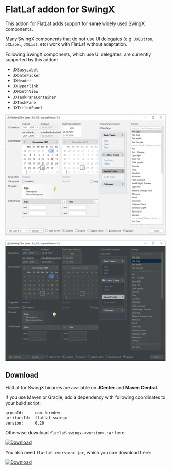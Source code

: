 FlatLaf addon for SwingX
========================

This addon for FlatLaf adds support for **some** widely used SwingX components.

Many SwingX components that do not use UI delegates (e.g. `JXButton`, `JXLabel`,
`JXList`, etc) work with FlatLaf without adaptation.

Following SwingX components, which use UI delegates, are currently supported by
this addon:

- `JXBusyLabel`
- `JXDatePicker`
- `JXHeader`
- `JXHyperlink`
- `JXMonthView`
- `JXTaskPaneContainer`
- `JXTaskPane`
- `JXTitledPanel`

![Flat Light SwingX Demo](../images/FlatLightSwingXTest.png)

![Flat Dark SwingX Demo](../images/FlatDarkSwingXTest.png)


Download
--------

FlatLaf for SwingX binaries are available on **JCenter** and **Maven Central**.

If you use Maven or Gradle, add a dependency with following coordinates to your
build script:

    groupId:     com.formdev
    artifactId:  flatlaf-swingx
    version:     0.20

Otherwise download `flatlaf-swingx-<version>.jar` here:

[![Download](https://api.bintray.com/packages/jformdesigner/flatlaf/flatlaf-swingx/images/download.svg)](https://bintray.com/jformdesigner/flatlaf/flatlaf-swingx/_latestVersion)

You also need `flatlaf-<version>.jar`, which you can download here:

[![Download](https://api.bintray.com/packages/jformdesigner/flatlaf/flatlaf/images/download.svg)](https://bintray.com/jformdesigner/flatlaf/flatlaf/_latestVersion)
